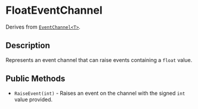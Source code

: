 # FloatEventChannel

Derives from [`EventChannel<T>`](event-channel-generic.md).

## Description

Represents an event channel that can raise events containing a `float` value.

## Public Methods

- `RaiseEvent(int)` - Raises an event on the channel with the signed `int` value provided.

